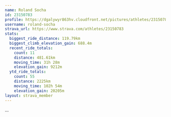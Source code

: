 ```yaml
---
name: Roland Socha
id: 23150783
profile: https://dgalywyr863hv.cloudfront.net/pictures/athletes/23150783/14745672/4/large.jpg
username: roland-socha
strava_url: https://www.strava.com/athletes/23150783
stats:
  biggest_ride_distance: 119.79km
  biggest_climb_elevation_gain: 688.4m
  recent_ride_totals:
    count: 11
    distance: 481.61km
    moving_time: 31h 28m
    elevation_gain: 9212m
  ytd_ride_totals:
    count: 55
    distance: 2225km
    moving_time: 102h 54m
    elevation_gain: 20205m
layout: strava_member
--- 
```

...
